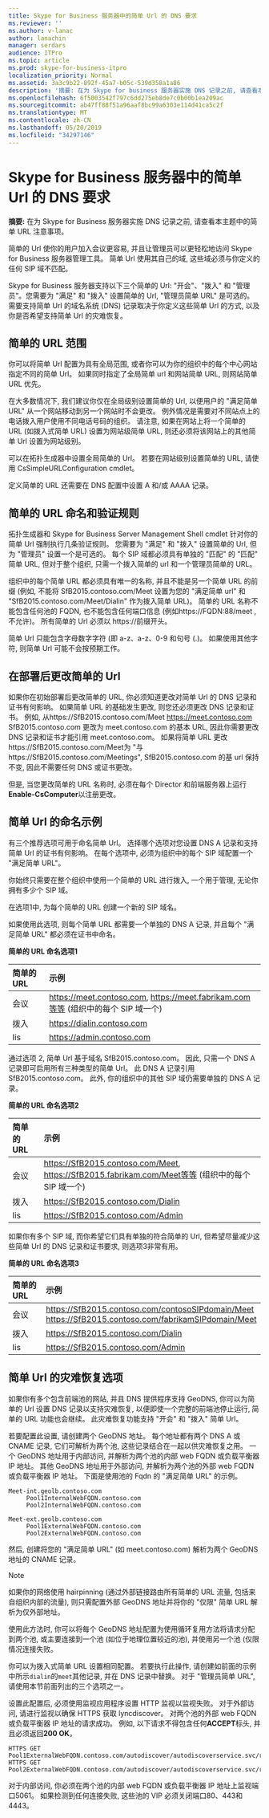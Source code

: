 ```yaml
---
title: Skype for Business 服务器中的简单 Url 的 DNS 要求
ms.reviewer: ''
ms.author: v-lanac
author: lanachin
manager: serdars
audience: ITPro
ms.topic: article
ms.prod: skype-for-business-itpro
localization_priority: Normal
ms.assetid: 3a3c9b22-892f-45a7-b05c-539d358a1a86
description: '摘要: 在为 Skype for business 服务器实施 DNS 记录之前, 请查看本主题中的简单 URL 注意事项。'
ms.openlocfilehash: 6f5003542f797c6dd275eb8de7c0b00b1ea209ac
ms.sourcegitcommit: ab47ff88f51a96aaf8bc99a6303e114d41ca5c2f
ms.translationtype: MT
ms.contentlocale: zh-CN
ms.lasthandoff: 05/20/2019
ms.locfileid: "34297146"
---
```

# <a name="dns-requirements-for-simple-urls-in-skype-for-business-server"></a>Skype for Business 服务器中的简单 Url 的 DNS 要求

**摘要:** 在为 Skype for Business 服务器实施 DNS 记录之前, 请查看本主题中的简单 URL 注意事项。

简单的 Url 使你的用户加入会议更容易, 并且让管理员可以更轻松地访问 Skype for Business 服务器管理工具。 简单 Url 使用其自己的域, 这些域必须与你定义的任何 SIP 域不匹配。 

Skype for Business 服务器支持以下三个简单的 Url: "开会"、"拨入" 和 "管理员"。您需要为 "满足" 和 "拨入" 设置简单的 Url, "管理员简单 URL" 是可选的。 需要支持简单 Url 的域名系统 (DNS) 记录取决于你定义这些简单 Url 的方式, 以及你是否希望支持简单 Url 的灾难恢复。 

## <a name="simple-url-scope"></a>简单的 URL 范围

你可以将简单 Url 配置为具有全局范围, 或者你可以为你的组织中的每个中心网站指定不同的简单 Url。 如果同时指定了全局简单 url 和网站简单 URL, 则网站简单 URL 优先。 

在大多数情况下, 我们建议你仅在全局级别设置简单的 Url, 以便用户的 "满足简单 URL" 从一个网站移动到另一个网站时不会更改。 例外情况是需要对不同站点上的电话拨入用户使用不同电话号码的组织。 请注意, 如果在网站上将一个简单的 URL (如拨入式简单 URL) 设置为网站级简单 URL, 则还必须将该网站上的其他简单 Url 设置为网站级别。

可以在拓扑生成器中设置全局简单的 Url。 若要在网站级别设置简单的 URL, 请使用 CsSimpleURLConfiguration cmdlet。

定义简单的 URL 还需要在 DNS 配置中设置 A 和/或 AAAA 记录。

## <a name="simple-url-naming-and-validation-rules"></a>简单的 URL 命名和验证规则
<a name="BK_Valid"> </a>

拓扑生成器和 Skype for Business Server Management Shell cmdlet 针对你的简单 Url 强制执行几条验证规则。 您需要为 "满足" 和 "拨入" 设置简单的 Url, 但为 "管理员" 设置一个是可选的。 每个 SIP 域都必须具有单独的 "匹配" 的 "匹配" 简单 URL, 但对于整个组织, 只需一个拨入简单的 url 和一个管理员简单的 URL。

组织中的每个简单 URL 都必须具有唯一的名称, 并且不能是另一个简单 URL 的前缀 (例如, 不能将 SfB2015.contoso.com/Meet 设置为您的 "满足简单 url" 和 "SfB2015.contoso.com/Meet/Dialin" 作为拨入简单 URL)。 简单的 URL 名称不能包含任何池的 FQDN, 也不能包含任何端口信息 (例如https://FQDN:88/meet , 不允许)。 所有简单的 Url 必须以 https://前缀开头。 

简单 Url 只能包含字母数字字符 (即 a-z、a-z、0-9 和句号 (.)。 如果使用其他字符, 则简单 Url 可能不会按预期工作。

## <a name="changing-simple-urls-after-deployment"></a>在部署后更改简单的 Url
<a name="BK_Valid"> </a>

如果你在初始部署后更改简单的 URL, 你必须知道更改对简单 Url 的 DNS 记录和证书有何影响。 如果简单 URL 的基础发生更改, 则您还必须更改 DNS 记录和证书。 例如, 从https://SfB2015.contoso.com/Meet https://meet.contoso.com SfB2015.contoso.com 更改为 meet.contoso.com 的基本 URL, 因此你需要更改 DNS 记录和证书才能引用 meet.contoso.com。 如果将简单 URL 更改https://SfB2015.contoso.com/Meet为 "与https://SfB2015.contoso.com/Meetings", SfB2015.contoso.com 的基 url 保持不变, 因此不需要任何 DNS 或证书更改。

但是, 当您更改简单的 URL 名称时, 必须在每个 Director 和前端服务器上运行**Enable-CsComputer**以注册更改。

## <a name="naming-examples-for-simple-urls"></a>简单 Url 的命名示例
<a name="BK_Valid"> </a>

有三个推荐选项可用于命名简单 Url。 选择哪个选项对您设置 DNS A 记录和支持简单 Url 的证书有何影响。 在每个选项中, 必须为组织中的每个 SIP 域配置一个 "满足简单 URL"。 

你始终只需要在整个组织中使用一个简单的 URL 进行拨入, 一个用于管理, 无论你拥有多少个 SIP 域。

在选项1中, 为每个简单的 URL 创建一个新的 SIP 域名。

如果使用此选项, 则每个简单 URL 都需要一个单独的 DNS A 记录, 并且每个 "满足简单 URL" 都必须在证书中命名。

**简单的 URL 命名选项1**


| **简单的 URL** <br/> | **示例** <br/>                                                                                                    |
|:---------------------|:---------------------------------------------------------------------------------------------------------------------|
| 会议  <br/>          | https://meet.contoso.com, https://meet.fabrikam.com等等 (组织中的每个 SIP 域一个)  <br/> |
| 拨入  <br/>       | <https://dialin.contoso.com>  <br/>                                                                                  |
| Iis  <br/>         | <https://admin.contoso.com>  <br/>                                                                                   |

通过选项 2, 简单 Url 基于域名 SfB2015.contoso.com。 因此, 只需一个 DNS A 记录即可启用所有三种类型的简单 Url。 此 DNS A 记录引用 SfB2015.contoso.com。 此外, 你的组织中的其他 SIP 域仍需要单独的 DNS A 记录。 

**简单的 URL 命名选项2**


| **简单的 URL** <br/> | **示例** <br/>                                                                                                                    |
|:---------------------|:-------------------------------------------------------------------------------------------------------------------------------------|
| 会议  <br/>          | https://SfB2015.contoso.com/Meet, https://SfB2015.fabrikam.com/Meet等等 (组织中的每个 SIP 域一个)  <br/> |
| 拨入  <br/>       | <https://SfB2015.contoso.com/Dialin>  <br/>                                                                                          |
| Iis  <br/>         | <https://SfB2015.contoso.com/Admin>  <br/>                                                                                           |

如果你有多个 SIP 域, 而你希望它们具有单独的符合简单的 Url, 但希望尽量减少这些简单 Url 的 DNS 记录和证书要求, 则选项3非常有用。 

**简单的 URL 命名选项3**


| **简单的 URL** <br/> | **示例** <br/>                                                                                                      |
|:---------------------|:-----------------------------------------------------------------------------------------------------------------------|
| 会议  <br/>          | <https://SfB2015.contoso.com/contosoSIPdomain/Meet>  <br/> <https://SfB2015.contoso.com/fabrikamSIPdomain/Meet>  <br/> |
| 拨入  <br/>       | <https://SfB2015.contoso.com/Dialin>  <br/>                                                                            |
| Iis  <br/>         | <https://SfB2015.contoso.com/Admin>  <br/>                                                                             |

## <a name="disaster-recovery-option-for-simple-urls"></a>简单 Url 的灾难恢复选项
<a name="BK_Valid"> </a>

如果你有多个包含前端池的网站, 并且 DNS 提供程序支持 GeoDNS, 你可以为简单的 Url 设置 DNS 记录以支持灾难恢复, 以便即使一个完整的前端池停止运行, 简单的 URL 功能也会继续。 此灾难恢复功能支持 "开会" 和 "拨入" 简单 Url。

若要配置此设置, 请创建两个 GeoDNS 地址。 每个地址都有两个 DNS A 或 CNAME 记录, 它们可解析为两个池, 这些记录结合在一起以供灾难恢复之用。 一个 GeoDNS 地址用于内部访问, 并解析为两个池的内部 web FQDN 或负载平衡器 IP 地址。 其他 GeoDNS 地址用于外部访问, 并解析为两个池的外部 web FQDN 或负载平衡器 IP 地址。 下面是使用池的 Fqdn 的 "满足简单 URL" 的示例。 

```
Meet-int.geolb.contoso.com
     Pool1InternalWebFQDN.contoso.com
     Pool2InternalWebFQDN.contoso.com
```

```
Meet-ext.geolb.contoso.com
     Pool1ExternalWebFQDN.contoso.com
     Pool2ExternalWebFQDN.contoso.com
```

然后, 创建将您的 "满足简单 URL" (如 meet.contoso.com) 解析为两个 GeoDNS 地址的 CNAME 记录。

> [!NOTE]
> 如果你的网络使用 hairpinning (通过外部链接路由所有简单的 URL 流量, 包括来自组织内部的流量), 则只需配置外部 GeoDNS 地址并将你的 "仅限" 简单 URL 解析为仅外部地址。

使用此方法时, 你可以将每个 GeoDNS 地址配置为使用循环复用方法将请求分配到两个池, 或主要连接到一个池 (如位于地理位置较近的池), 并使用另一个池 (仅限情况连接失败。 

你可以为拨入式简单 URL 设置相同配置。 若要执行此操作, 请创建如前面的示例中所示`dialin`的`meet`其他记录, 并在 DNS 记录中替换。 对于 "管理员简单 URL", 请使用本节前面列出的三个选项之一。

设置此配置后, 必须使用监视应用程序设置 HTTP 监视以监视失败。 对于外部访问, 请进行监视以确保 HTTPS 获取 lyncdiscover。<sipdomain> 对两个池的外部 web FQDN 或负载平衡器 IP 地址的请求成功。 例如, 以下请求不得包含任何**ACCEPT**标头, 并且必须返回**200 OK**。

```
HTTPS GET Pool1ExternalWebFQDN.contoso.com/autodiscover/autodiscoverservice.svc/root
HTTPS GET Pool2ExternalWebFQDN.contoso.com/autodiscover/autodiscoverservice.svc/root
```

对于内部访问, 你必须在两个池的内部 web FQDN 或负载平衡器 IP 地址上监视端口5061。 如果检测到任何连接失败, 这些池的 VIP 必须关闭端口80、443和4443。


